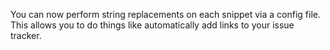You can now perform string replacements on each snippet via a config file. This allows you to do things like automatically add links to your issue tracker.

